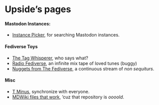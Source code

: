 # Upside’s pages
#### Mastodon Instances:

* [ Instance Picker](./DescribedInstances.html), for searching Mastodon instances.

#### Fediverse Toys

* [ The Tag Whisperer](./tagwhisperer.html), who says what?
* [ Radio Fediverse](./radio.html), an infinite mix tape of loved tunes (buggy)
* [ Nuggets from The Fediverse](./nuggets.html), a continuous stream of *non sequiturs*.

#### Misc
* [ T Minus](tminus.html), synchronize with everyone.
* [ MDWiki files that work](mdwiki-files.html), ’cuz that repository is *oooold*.



